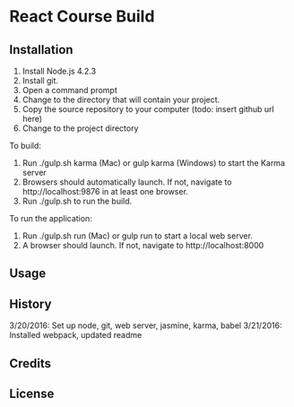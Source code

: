 # React Course Build

## Installation

1. Install Node.js 4.2.3
2. Install git.
3. Open a command prompt
4. Change to the directory that will contain your project. 
5. Copy the source repository to your computer (todo: insert github url here)
6. Change to the project directory

To build:

1. Run ./gulp.sh karma (Mac) or gulp karma (Windows) to start the Karma server
2. Browsers should automatically launch. If not, navigate to http://localhost:9876 in at least one browser.
3. Run ./gulp.sh to run the build.

To run the application:

1. Run ./gulp.sh run (Mac) or gulp run to start a local web server.
2. A browser should launch. If not, navigate to http://localhost:8000


## Usage

## History

3/20/2016: Set up node, git, web server, jasmine, karma, babel
3/21/2016: Installed webpack, updated readme

## Credits

## License
